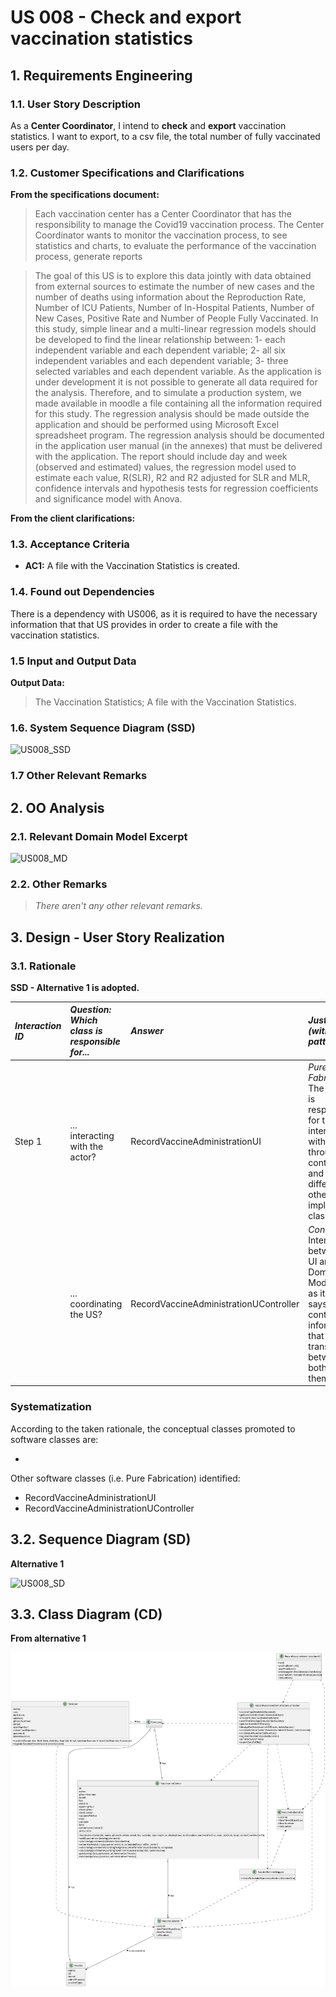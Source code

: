 # US 008 - Check and export vaccination statistics

## 1. Requirements Engineering


### 1.1. User Story Description


As a **Center Coordinator**, I intend to **check** and **export** vaccination statistics. 
I want to export, to a csv file, the total number of fully vaccinated users per day.


### 1.2. Customer Specifications and Clarifications 


**From the specifications document:**

> Each vaccination center has a Center Coordinator that has the responsibility to manage the Covid19 vaccination process. The Center Coordinator wants to monitor the vaccination process, to see
statistics and charts, to evaluate the performance of the vaccination process, generate reports

>The goal of this US is to explore this data jointly with data obtained from external sources to estimate the number of new cases and the number of deaths using information about the Reproduction Rate, Number of ICU Patients, Number of In-Hospital Patients, Number of New Cases, Positive Rate and Number of People Fully Vaccinated. In this study, simple linear and a multi-linear regression models should be developed to find the linear relationship between: 1- each independent variable and each dependent variable; 2- all six independent variables and each dependent variable; 3- three selected variables and each dependent variable. As the application is under development it is not possible to generate all data required for the analysis. Therefore, and to simulate a production system, we made available in moodle a file containing all the information required for this study. The regression analysis should be made outside the application and should be performed using Microsoft Excel spreadsheet program. The regression analysis should be documented in the application user manual (in the annexes) that must be delivered with the application. The report should include day and week (observed and estimated) values, the regression model used to estimate each value, R(SLR), R2 and R2 adjusted for SLR and MLR, confidence intervals and hypothesis tests for regression coefficients and significance model with Anova.


**From the client clarifications:**


### 1.3. Acceptance Criteria


* **AC1:** A file with the Vaccination Statistics is created.


### 1.4. Found out Dependencies

There is a dependency with US006, as it is required to have the necessary information that that US provides in order to create a file with the vaccination statistics.

### 1.5 Input and Output Data


**Output Data:**

> The Vaccination Statistics;
> A file with the Vaccination Statistics.


### 1.6. System Sequence Diagram (SSD)



![US008_SSD](US008_SSD.svg)

### 1.7 Other Relevant Remarks

> 


## 2. OO Analysis

### 2.1. Relevant Domain Model Excerpt 

![US008_MD](US008_MD.svg)

### 2.2. Other Remarks

> *_There aren't any other relevant remarks._*


## 3. Design - User Story Realization 

### 3.1. Rationale

**SSD - Alternative 1 is adopted.**

| *Interaction ID* | *Question: Which class is responsible for...* | *Answer*  | *Justification (with patterns)*  |
|:-------------  |:--------------------- |:------------|:---------------------------- |
| Step 1  		 |	... interacting with the actor?	 |       RecordVaccineAdministrationUI      |    *Pure Fabrication:* The UI class is responsible for the direct interaction with the user through the controller and the different other implemented classes. | Step 2  		 |							 |             |                              |
| |... coordinating the US? | RecordVaccineAdministrationUController| *Controller:* Intermediary between the UI and the Domain Model, and as its name says, controls the information that is transferred between both of them. | |
### Systematization ##

According to the taken rationale, the conceptual classes promoted to software classes are: 

 *

Other software classes (i.e. Pure Fabrication) identified: 

 * RecordVaccineAdministrationUI  
 * RecordVaccineAdministrationUController


## 3.2. Sequence Diagram (SD)

**Alternative 1**

![US008_SD](US008_SD.svg)

## 3.3. Class Diagram (CD)

**From alternative 1**

![US008_CD](US008_CD.svg)